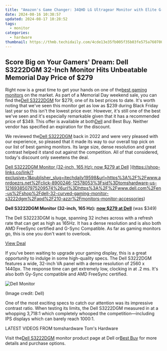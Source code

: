 ```yaml
---
title: "Amazon's Game Changer: 34QHD LG Ultragear Monitor with Elite G-Sync, Now at Unbeatable Price of $549!"
date: 2024-08-16 10:38:57
updated: 2024-08-17 10:28:52
tags:
  - monitor
categories:
  - hardware
thumbnail: https://thmb.techidaily.com/4cde13e35fb005f35b03fe575a760700ef2f31716bcebcb3bdb2d428b2778fad.jpg
---
```


## Score Big on Your Gamers' Dream: Dell S3222DGM 32-Inch Monitor Hits Unbeatable Memorial Day Price of $279

Right now is a great time to get your hands on one of the[best gaming monitors](https://tools.techidaily.com) on the market. As part of a Memorial Day weekend sale, you can find the[Dell S3222DGM](https://shop-links.co/link/?exclusive=1&publisher_slug=itechdaily19598&url=https%3A%2F%2Fwww.anrdoezrs.net%2Fclick-8900246-12578053%3Fsid%3Dtomshardware-us-9311511623259048210%26url%3Dhttps%3A%2F%2Fwww.dell.com%2Fen-us%2Fshop%2Fdell-32-curved-gaming-monitor-s3222dgm%2Fapd%2F210-azzr%2Fmonitors-monitor-accessories) for $279, one of its best prices to date. It's worth noting that we've seen this monitor get as low as $239 during Black Friday last year so this isn't the lowest price ever. However, it's still one of the best we've seen and it's especially remarkable given that it has a recommended price of $349\. This offer is available at both[Dell](https://tools.techidaily.com) and Best Buy. Neither vendor has specified an expiration for the discount.

 We reviewed the[Dell S3222DGM](https://tools.techidaily.com) back in 2022 and were very pleased with our experience, so pleased that it made its way to our overall top pick on our list of best gaming monitors. Its large size, dense resolution and great contrast helped it stand out against the competition. All of that considered, today's discount only sweetens the deal.

[Dell S3222DGM Monitor (32-inch, 165 Hz): now $279 at Dell](https://cdn.mos.cms.futurecdn.net/mKYPbNDZ6xKL2dHiuaEDSh-200-100.jpg "Dell S3222DGM Monitor (32-inch, 165 Hz): now $279 at Dell") ](https://shop-links.co/link/?exclusive=1&publisher_slug=itechdaily19598&url=https%3A%2F%2Fwww.anrdoezrs.net%2Fclick-8900246-12578053%3Fsid%3Dtomshardware-us-1216938507975209574%26url%3Dhttps%3A%2F%2Fwww.dell.com%2Fen-us%2Fshop%2Fdell-32-curved-gaming-monitor-s3222dgm%2Fapd%2F210-azzr%2Fmonitors-monitor-accessories)

**Dell S3222DGM Monitor (32-inch, 165 Hz):** [**now $279 at Dell**](https://shop-links.co/link/?exclusive=1&publisher_slug=itechdaily19598&url=https%3A%2F%2Fwww.anrdoezrs.net%2Fclick-8900246-12578053%3Fsid%3Dtomshardware-us-9107152961499617092%26url%3Dhttps%3A%2F%2Fwww.dell.com%2Fen-us%2Fshop%2Fdell-32-curved-gaming-monitor-s3222dgm%2Fapd%2F210-azzr%2Fmonitors-monitor-accessories) (was $349)  
  
 The Dell S32223DGM is huge, spanning 32 inches across with a refresh rate that can get as high as 165Hz. It has a dense resolution and is also both AMD FreeSync certified and G-Sync Compatible. As far as gaming monitors go, this is one you don't want to overlook.

[View Deal](https://shop-links.co/link/?exclusive=1&publisher_slug=itechdaily19598&url=https%3A%2F%2Fwww.anrdoezrs.net%2Fclick-8900246-12578053%3Fsid%3Dtomshardware-us-1216938507975209574%26url%3Dhttps%3A%2F%2Fwww.dell.com%2Fen-us%2Fshop%2Fdell-32-curved-gaming-monitor-s3222dgm%2Fapd%2F210-azzr%2Fmonitors-monitor-accessories)

 If you've been waiting to upgrade your gaming display, this is a great opportunity to indulge in some high-quality specs. The Dell S3222DGM features a wide, 32-inch VA panel with a dense resolution of 2560 x 1440px. The response time can get extremely low, clocking in at .2 ms. It's also both Gy-Sync compatible and AMD FreeSync certified.

![Dell Monitor](https://cdn.mos.cms.futurecdn.net/pJXwHV8wEUvPzDMdLmjQAV-320-80.jpg)

(Image credit: Dell)

 One of the most exciting specs to catch our attention was its impressive contrast ratio. When testing its limits, the Dell S3222DGM measured in at a whopping 3,718:1 which completely whooped the competition—including IPS displays which can barely reach 1000:1.

 LATEST VIDEOS FROM tomshardware Tom's Hardware

 Visit the[Dell S3222DGM](https://shop-links.co/link/?exclusive=1&publisher_slug=itechdaily19598&url=https%3A%2F%2Fwww.anrdoezrs.net%2Fclick-8900246-12578053%3Fsid%3Dtomshardware-us-9311511623259048210%26url%3Dhttps%3A%2F%2Fwww.dell.com%2Fen-us%2Fshop%2Fdell-32-curved-gaming-monitor-s3222dgm%2Fapd%2F210-azzr%2Fmonitors-monitor-accessories) monitor product page at Dell or[Best Buy](https://shop-links.co/link/?exclusive=1&publisher_slug=itechdaily19598&url=https%3A%2F%2Fshop-links.co%2Flink%3FskuId%3D6473700%26publisher%255Fslug%3Dfuture%26exclusive%3D1%26u1%3Dtomshardware-us-5270781352541820791%26url%3Dhttps%253A%252F%252Fwww.bestbuy.com%252Fsite%252Fdell-s3222dgm-32-led-curved-qhd-freesync-gaming-monitor-displayport-hdmi-black%252F6473700.p%253FskuId%253D6473700%26article%255Fname%3DThe%2520Dell%2520S3222DGM%252032-inch%2520gaming%2520monitor%2520is%2520just%2520%2524279%2520for%2520Memorial%2520Day%2520weekend%2520%257C%2520Tom%27s%2520Hardware%26article%255Furl%3Dhttps%253A%252F%252Fwww.tomshardware.com%252Fmonitors%252Fgaming-monitors%252Fthe-dell-s3222dgm-32-inch-gaming-monitor-is-just-dollar279-for-memorial-day-weekend) for more details and purchase options.

<ins class="adsbygoogle"
     style="display:block"
     data-ad-format="autorelaxed"
     data-ad-client="ca-pub-7571918770474297"
     data-ad-slot="1223367746"></ins>



<ins class="adsbygoogle"
     style="display:block"
     data-ad-client="ca-pub-7571918770474297"
     data-ad-slot="8358498916"
     data-ad-format="auto"
     data-full-width-responsive="true"></ins>
